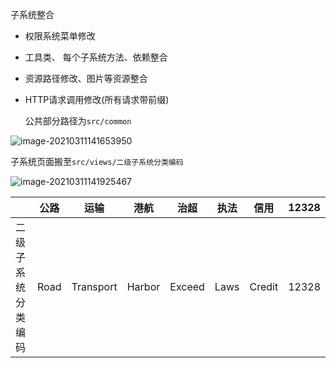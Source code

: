 

子系统整合

- 权限系统菜单修改

- 工具类、 每个子系统方法、依赖整合
- 资源路径修改、图片等资源整合

- HTTP请求调用修改(所有请求带前缀)

  公共部分路径为`src/common`

![image-20210311141653950](/imgs/image-20210311141653950.png)

子系统页面搬至`src/views/二级子系统分类编码`

![image-20210311141925467](/imgs/image-20210311141925467.png)



|                    | 公路 | 运输      | 港航   | 治超   | 执法 | 信用   | 12328 |
| ------------------ | ---- | --------- | ------ | ------ | ---- | ------ | ----- |
| 二级子系统分类编码 | Road | Transport | Harbor | Exceed | Laws | Credit | 12328 |
